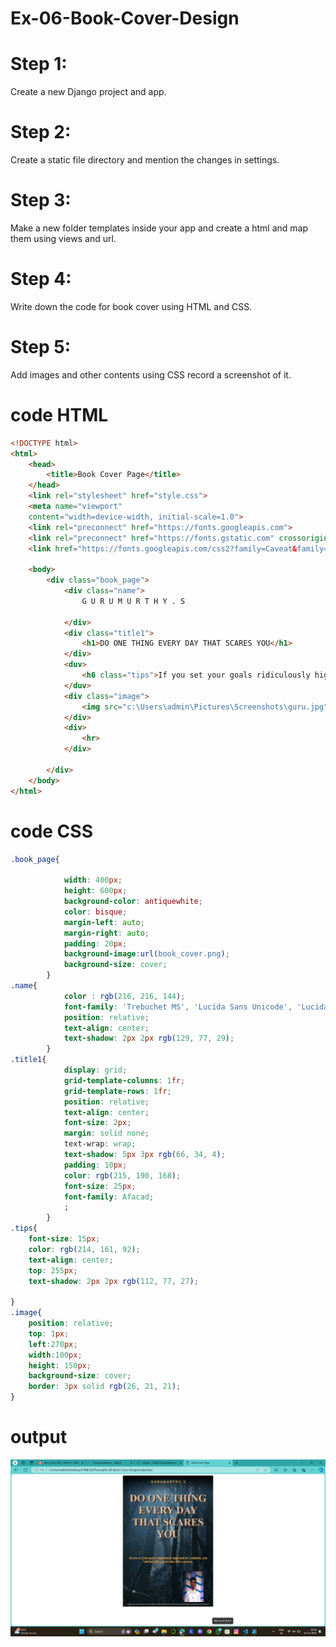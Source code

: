 # Ex-06-Book-Cover-Design

# Step 1:
Create a new Django project and app.

# Step 2:
Create a static file directory and mention the changes in settings.

# Step 3:
Make a new folder templates inside your app and create a html and map them using views and url.

# Step 4:
Write down the code for book cover using HTML and CSS.

# Step 5:
Add images and other contents using CSS record a screenshot of it.

# code HTML
```html
<!DOCTYPE html>
<html>
    <head>
        <title>Book Cover Page</title>
    </head>
    <link rel="stylesheet" href="style.css">
    <meta name="viewport" 
    content="width=device-width, initial-scale=1.0">
    <link rel="preconnect" href="https://fonts.googleapis.com">
    <link rel="preconnect" href="https://fonts.gstatic.com" crossorigin>
    <link href="https://fonts.googleapis.com/css2?family=Caveat&family=Dancing+Script:wght@600&family=Ephesis&family=PT+Serif:wght@700&family=Preahvihear&family=Roboto+Mono:ital,wght@1,700&family=Rubik+Doodle+Shadow&family=Vina+Sans&display=swap" rel="stylesheet">

    <body>
        <div class="book_page">
            <div class="name">
                G U R U M U R T H Y . S
                
            </div>
            <div class="title1">
                <h1>DO ONE THING EVERY DAY THAT SCARES YOU</h1>
            </div>
            <duv>
                <h6 class="tips">If you set your goals ridiculously high and it's a failure, you will fail above everyone else's success.</h6>
            </duv>
            <div class="image">
                <img src="c:\Users\admin\Pictures\Screenshots\guru.jpg" width="100px" height="150px">
            </div>
            <div>
                <hr>
            </div>

        </div>
    </body>
</html>
```
# code CSS

```css
.book_page{
            
            width: 400px;
            height: 600px;
            background-color: antiquewhite;
            color: bisque;
            margin-left: auto;
            margin-right: auto;
            padding: 20px;
            background-image:url(book_cover.png);
            background-size: cover;
        }
.name{
            color : rgb(216, 216, 144);
            font-family: 'Trebuchet MS', 'Lucida Sans Unicode', 'Lucida Grande', 'Lucida Sans', Arial, sans-serif; 
            position: relative;
            text-align: center;
            text-shadow: 2px 2px rgb(129, 77, 29);
        }
.title1{
            display: grid;
            grid-template-columns: 1fr;
            grid-template-rows: 1fr;
            position: relative;
            text-align: center;
            font-size: 2px;
            margin: solid none;
            text-wrap: wrap;
            text-shadow: 5px 3px rgb(66, 34, 4);
            padding: 10px;
            color: rgb(215, 190, 168);
            font-size: 25px;
            font-family: Afacad;
            ;
        }
.tips{
    font-size: 15px;
    color: rgb(214, 161, 92);
    text-align: center;
    top: 255px;
    text-shadow: 2px 2px rgb(112, 77, 27);

}
.image{
    position: relative;
    top: 1px;
    left:270px;
    width:100px;
    height: 150px;
    background-size: cover;
    border: 3px solid rgb(26, 21, 21);
}

```
# output

![output](book_cover_page.png)
